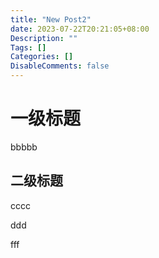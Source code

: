 ```yaml
---
title: "New Post2"
date: 2023-07-22T20:21:05+08:00
Description: ""
Tags: []
Categories: []
DisableComments: false
---
```


# 一级标题

bbbbb

## 二级标题

cccc

ddd

fff
